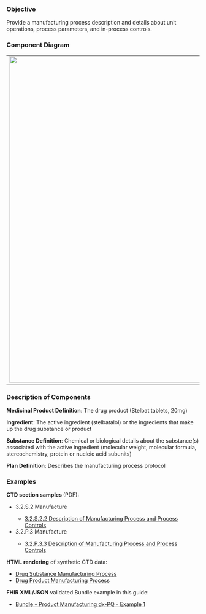 ### Objective
Provide a manufacturing process description and details about unit operations, process parameters, and in-process controls.

### Component Diagram
<table>
<tr><td><img src="manufacturing_process_FHIR_resources [2023-07-28 Rik].png" width="850"/></td></tr>
</table>
 
### Description of Components
**Medicinal Product Definition**: The drug product (Stelbat tablets, 20mg)

**Ingredient**: The active ingredient (stelbatalol) or the ingredients that make up the drug substance or product

**Substance Definition**: Chemical or biological details about the substance(s) associated with the active ingredient (molecular weight, molecular formula, stereochemistry, protein or nucleic acid subunits)

**Plan Definition**: Describes the manufacturing process protocol

### Examples
<html>
<body>
<p><b>CTD section samples </b> (PDF):</p>
<ul>
<li>3.2.S.2 Manufacture</li>
<ul><li><a href="https://github.com/HL7/uv-dx-pq/raw/master/input/examples-pdf/3.2.S.2.2_Description_Manufacturing.pdf ">3.2.S.2.2 Description of Manufacturing Process and Process Controls</a></li></ul>
<li>3.2.P.3 Manufacture</li>
<ul><li><a href="https://github.com/HL7/uv-dx-pq/raw/master/input/examples-pdf/3.2.P.3.3_Description_Manufacturing.pdf ">3.2.P.3.3 Description of Manufacturing Process and Process Controls</a></li></ul>
</ul>
<p><b>HTML rendering</b> of synthetic CTD data:</p>
<ul><li><a href="mnf_process_rend_s.html">Drug Substance Manufacturing Process</a> </li>
<li><a href="mnf_process_rend_p.html">Drug Product Manufacturing Process</a> </li></ul>
<p><b>FHIR XML/JSON</b> validated Bundle example in this guide:</p>
<ul><li><a href="https://build.fhir.org/ig/HL7/uv-dx-pq/branches/master/Bundle-bundle-product-manufacturing-dxpq-ex1.html">Bundle - Product Manufacturing dx-PQ - Example 1</a></li>
</ul>
</body>
</html>
